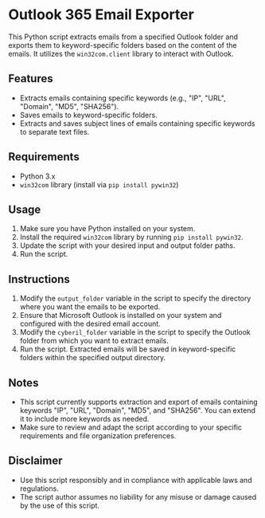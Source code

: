 # Outlook 365 Email Exporter

This Python script extracts emails from a specified Outlook folder and exports them to keyword-specific folders based on the content of the emails. It utilizes the `win32com.client` library to interact with Outlook.

## Features

- Extracts emails containing specific keywords (e.g., "IP", "URL", "Domain", "MD5", "SHA256").
- Saves emails to keyword-specific folders.
- Extracts and saves subject lines of emails containing specific keywords to separate text files.

## Requirements

- Python 3.x
- `win32com` library (install via `pip install pywin32`)

## Usage

1. Make sure you have Python installed on your system.
2. Install the required `win32com` library by running `pip install pywin32`.
3. Update the script with your desired input and output folder paths.
4. Run the script.

## Instructions

1. Modify the `output_folder` variable in the script to specify the directory where you want the emails to be exported.
2. Ensure that Microsoft Outlook is installed on your system and configured with the desired email account.
3. Modify the `cyberil_folder` variable in the script to specify the Outlook folder from which you want to extract emails.
4. Run the script. Extracted emails will be saved in keyword-specific folders within the specified output directory.

## Notes

- This script currently supports extraction and export of emails containing keywords "IP", "URL", "Domain", "MD5", and "SHA256". You can extend it to include more keywords as needed.
- Make sure to review and adapt the script according to your specific requirements and file organization preferences.

## Disclaimer

- Use this script responsibly and in compliance with applicable laws and regulations.
- The script author assumes no liability for any misuse or damage caused by the use of this script.
